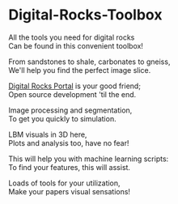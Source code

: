 # Digital-Rocks-Toolbox
All the tools you need for digital rocks\
Can be found in this convenient toolbox!

From sandstones to shale, carbonates to gneiss,\
We'll help you find the perfect image slice.

[Digital Rocks Portal](https://www.digitalrocksportal.org/) is your good friend;\
Open source development 'til the end.

Image processing and segmentation,\
To get you quickly to simulation.

LBM visuals in 3D here,\
Plots and analysis too, have no fear!

This will help you with machine learning scripts:\
To find your features, this will assist.

Loads of tools for your utilization,\
Make your papers visual sensations!

